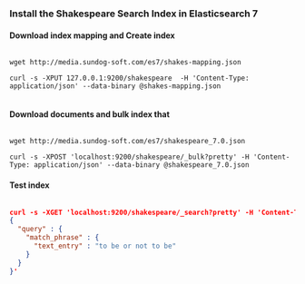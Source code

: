 ### Install the Shakespeare Search Index in Elasticsearch 7

#### Download index mapping and Create index

```

wget http://media.sundog-soft.com/es7/shakes-mapping.json

curl -s -XPUT 127.0.0.1:9200/shakespeare  -H 'Content-Type: application/json' --data-binary @shakes-mapping.json
 
```

#### Download documents and bulk index that

```

wget http://media.sundog-soft.com/es7/shakespeare_7.0.json

curl -s -XPOST 'localhost:9200/shakespeare/_bulk?pretty' -H 'Content-Type: application/json' --data-binary @shakespeare_7.0.json

```

#### Test index

```json

curl -s -XGET 'localhost:9200/shakespeare/_search?pretty' -H 'Content-Type: application/json' -d'
{
  "query" : {
    "match_phrase" : {
      "text_entry" : "to be or not to be"
    }
  }
}'

```
